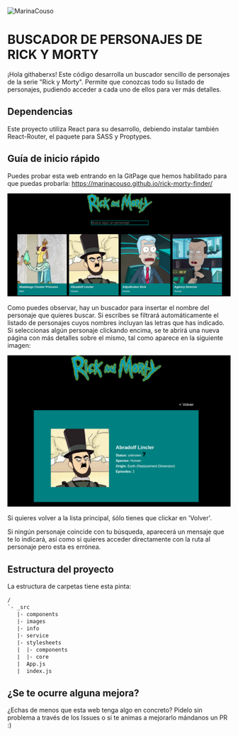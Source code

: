 ![MarinaCouso](https://github.com/MarinaCouso)

# BUSCADOR DE PERSONAJES DE RICK Y MORTY

¡Hola githaberxs! Este código desarrolla un buscador sencillo de personajes de la serie "Rick y Morty". Permite que conozcas todo su listado de personajes, pudiendo acceder a cada uno de ellos para ver más detalles.

## Dependencias

Este proyecto utiliza React para su desarrollo, debiendo instalar también React-Router, el paquete para SASS y Proptypes.

## Guía de inicio rápido

Puedes probar esta web entrando en la GitPage que hemos habilitado para que puedas probarla: https://marinacouso.github.io/rick-morty-finder/

<img src="https://github.com/MarinaCouso/rick-morty-finder/blob/master/info/LandingPage.png" />

Como puedes observar, hay un buscador para insertar el nombre del personaje que quieres buscar. Si escribes se filtrará automáticamente el listado de personajes cuyos nombres incluyan las letras que has indicado.
Si seleccionas algún personaje clickando encima, se te abrirá una nueva página con más detalles sobre el mismo, tal como aparece en la siguiente imagen:

<img src="https://github.com/MarinaCouso/rick-morty-finder/blob/master/info/CharacterDetail.png" />

Si quieres volver a la lista principal, śólo tienes que clickar en 'Volver'.

Si ningún personaje coincide con tu búsqueda, aparecerá un mensaje que te lo indicará, así como si quieres acceder directamente con la ruta al personaje pero esta es errónea.

## Estructura del proyecto

La estructura de carpetas tiene esta pinta:

```
/
`- _src
   |- components
   |- images
   |- info
   |- service
   |- stylesheets
   |  |- components
   |  |- core
   |  App.js
   |  index.js

```

## ¿Se te ocurre alguna mejora?

¿Echas de menos que esta web tenga algo en concreto? Pidelo sin problema a través de los Issues o si te animas a mejorarlo mándanos un PR :)
